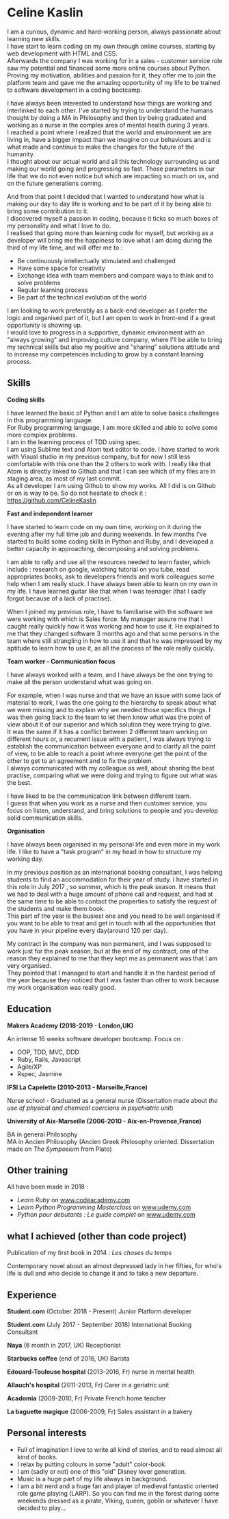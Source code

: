 # Celine Kaslin #

I am a curious, dynamic and hard-working person, always passionate about learning new skills.<br/>
I have start to learn coding on my own through online courses, starting by web development with HTML and CSS.<br/>
Afterwards the company I was working for in a sales - customer service role saw my potential and financed some more online courses about Python. Proving my motivation, abilities and passion for it, they offer me to join the platform team and gave me the amazing opportunity of my life to be trained to software development in a coding bootcamp.

I have always been interested to understand how things are working and interlinked to each other. I've started by trying to understand the humans thought by doing a MA in Philosophy and then by being graduated and working as a nurse in the complex area of mental health during 3 years.<br/>
I reached a point where I realized that the world and environment we are living in, have a bigger impact than we imagine on our behaviours and is what made and continue to make the changes for the future of the humanity.<br/>
I thought about our actual world and all this technology surrounding us and making our world going and progressing so fast. Those parameters in our life that we do not even notice but which are impacting so much on us, and on the future generations coming.<br/>

And from that point I decided that I wanted to understand how what is making our day to day life is working and to be part of it by being able to bring some contribution to it.<br/>
I discovered myself a passion in coding, because it ticks so much boxes of my personality and what I love to do.<br/>
I realised that going more than learning code for myself, but working as a developer will bring me the happiness to love what I am doing during the third of my life time, and will offer me to :

- Be continuously intellectually stimulated and challenged
- Have some space for creativity
- Exchange idea with team members and compare ways to think and to solve problems
- Regular learning process
- Be part of the technical evolution of the world

I am looking to work preferably as a back-end developer as I prefer the logic and organised part of it, but I am open to work in front-end if a great opportunity is showing up.<br/>
I would love to progress in a supportive, dynamic environment with an "always growing" and improving culture company, where I'll be able to bring my technical skills but also my positive and "sharing" solutions attitude and to increase my competences including to grow by a constant learning process.<br/>

## Skills ##

**Coding skills**

I have learned the basic of Python and I am able to solve basics challenges in this programming language.<br/>
For Ruby programming language, I am more skilled and able to solve some more complex problems.<br/>
I am in the learning process of TDD using spec.<br/>
I am using Sublime text and Atom text editor to code. I have started to work with Visual studio in my previous company, but for now I still less comfortable with this one than the 2 others to work with. I really like that Atom is directly linked to Github and that I can see which of my files are in staging area, as most of my last commit.<br/>
As all developer I am using Github to show my works. All I did is on Github or on is way to be. So do not hesitate to check it : https://github.com/CelineKaslin


**Fast and independent learner**

I have started to learn code on my own time, working on it during the evening after my full time job and during weekends. In few months I've started to build some coding skills in Python and Ruby, and I developed a better capacity in approaching, decomposing and solving problems.

I am able to rally and use all the resources needed to learn faster, which include : research on google, watching tutorial on you tube, read appropriates books, ask to developers friends and work colleagues some help when I am really stuck.
I have always been able to learn on my own in my life. I have learned guitar like that when I was teenager (that I sadly forgot because of a lack of practise).

When I joined my previous role, I have to familiarise with the software we were working with which is Sales force. My manager assure me that I caught really quickly how it was working and how to use it. He explained to me that they changed software 3 months ago and that some persons in the team where still strangling in how to use it and that he was impressed by my aptitude to learn how to use it, as all the process of the role really quickly.


**Team worker - Communication focus**

I have always worked with a team, and I have always be the one trying to make all the person understand what was going on.

For example, when I was nurse and that we have an issue with some lack of material to work, I was the one going to the hierarchy  to speak about what we were missing and to explain why we needed those specifics things. I was then going back to the team to let them know what was the point of view about  it of our superior and which solution they were trying to give.<br/>
It was the same if it has a conflict between 2 different team working on different hours or, a recurrent issue with a patient, I was always trying to establish the communication between everyone and to clarify all the point of view, to be able to reach a point where everyone get the point of the other to get to an agreement and to fix the problem.<br/>
I always communicated with my colleague as well, about sharing the best practise, comparing what we were doing and trying to figure out what was the best. 

I have liked to be the communication link between different team.<br/>
I guess that when you work as a nurse and then customer service, you focus on listen, understand, and bring solutions to people and you develop solid communication skills.

**Organisation**

I have always been organised in my personal life and even more in my work life. I like to have a "task program" in my head in how to structure my working day.

In my previous position as an international booking consultant, I was helping students to find an accommodation for their year of study. I have started in this role in July 2017 , so summer, which is the peak season. It means that we had to deal with a huge amount of phone call and request, and had at the same time to be able to contact the properties to satisfy the request of the students and make them book.<br/>
This part of the year is the busiest one and you need to be well organised if you want to be able to treat and get in touch with all the opportunities that you have in your pipeline every day(around 120 per day).

My contract in the company was non permanent, and I was supposed to work just for the peak season, but at the end of my contract, one of the reason they explained to me that they kept me as permanent was that I am very organised.<br/>
They pointed that I managed to start and handle it in the hardest period of the year because they noticed that I was faster than other to work because my work organisation was really good.


## Education ##

**Makers Academy (2018-2019 - London,UK)**

An intense 16 weeks software developer bootcamp. Focus on :

- OOP, TDD, MVC, DDD
- Ruby, Rails, Javascript
- Agile/XP
- Rspec, Jasmine

**IFSI La Capelette (2010-2013 - Marseille,France)**

Nurse school - Graduated as a general nurse (Dissertation made about *the use of physical and chemical coercions in psychiatric unit*)

**University of Aix-Marseille (2006-2010 - Aix-en-Provence,France)**

BA in general Philosophy<br/>
MA in Ancien Philosophy (Ancien Greek Philosophy oriented. Dissertation made on *The Symposium* from Plato)

## Other training ##

All have been made in 2018 :

- *Learn Ruby* on www.codeacademy.com
- *Learn Python Programming Masterclass* on www.udemy.com
- *Python pour debutants : Le guide complet* on www.udemy.com

## what I achieved (other than code project) ##

Publication of my first book in 2014 : *Les choses du temps*

Contemporary novel about an almost depressed lady in her fifties, for who's life is dull and who decide to change it and to take a new departure.

## Experience ##

**Student.com** (October 2018 - Present) Junior Platform developer

**Student.com** (July 2017 - September 2018) International Booking Consultant

**Naya** (6 month in 2017, UK) Receptionist

**Starbucks coffee** (end of 2016, UK) Barista

**Edouard-Toulouse hospital** (2013-2016, Fr) nurse in mental health 

**Allauch's hospital** (2011-2013, Fr) Carer in a geriatric unit

**Acadomia** (2009-2010, Fr) Private French home teacher

**La baguette magique** (2006-2009, Fr) Sales assistant in a bakery

## Personal interests ##

- Full of imagination I love to write all kind of stories, and to read almost all kind of books.
- I relax by putting colours in some "adult" color-book.
- I am (sadly or not) one of this "old" Disney lover generation.
- Music is a huge part of my life always in background.
- I am a bit nerd and a huge fan and player of medieval fantastic oriented role game playing (LARP). So you can find me in the forest during some weekends dressed as a pirate, Viking, queen, goblin or whatever I have decided to play...












